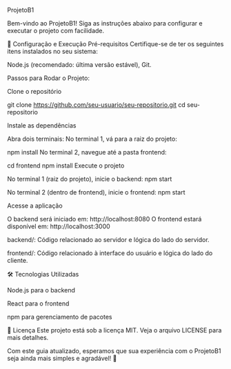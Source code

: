 ProjetoB1


Bem-vindo ao ProjetoB1! Siga as instruções abaixo para configurar e executar o projeto com facilidade.

🚀 Configuração e Execução
Pré-requisitos
Certifique-se de ter os seguintes itens instalados no seu sistema:

Node.js (recomendado: última versão estável),
Git.

Passos para Rodar o Projeto:

Clone o repositório

git clone https://github.com/seu-usuario/seu-repositorio.git
cd seu-repositorio

Instale as dependências

Abra dois terminais:
No terminal 1, vá para a raiz do projeto:

npm install
No terminal 2, navegue até a pasta frontend:

cd frontend
npm install
Execute o projeto

No terminal 1 (raiz do projeto), inicie o backend:
npm start

No terminal 2 (dentro de frontend), inicie o frontend:
npm start

Acesse a aplicação

O backend será iniciado em: http://localhost:8080
O frontend estará disponível em: http://localhost:3000

backend/: Código relacionado ao servidor e lógica do lado do servidor.

frontend/: Código relacionado à interface do usuário e lógica do lado do cliente.

🛠️ Tecnologias Utilizadas

Node.js para o backend

React para o frontend

npm para gerenciamento de pacotes

📄 Licença
Este projeto está sob a licença MIT. Veja o arquivo LICENSE para mais detalhes.

Com este guia atualizado, esperamos que sua experiência com o ProjetoB1 seja ainda mais simples e agradável! 🎉

